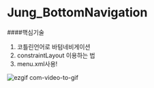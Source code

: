 # Jung_BottomNavigation
####핵심기술 
1. 코틀린언어로 바텀네비게이션
2. constraintLayout 이용하는 법
3. menu.xml사용!

![ezgif com-video-to-gif](https://user-images.githubusercontent.com/48404941/82681914-66f4e700-9c89-11ea-9f57-99401c13941b.gif)
